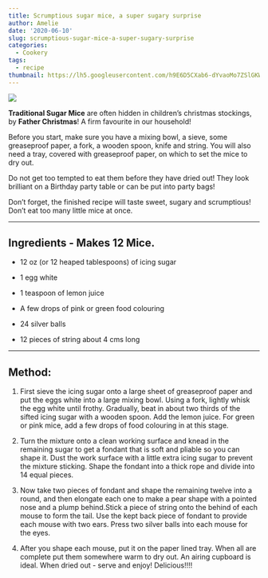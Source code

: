 ```yaml
---
title: Scrumptious sugar mice, a super sugary surprise
author: Amelie
date: '2020-06-10'
slug: scrumptious-sugar-mice-a-super-sugary-surprise
categories:
  - Cookery
tags:
  - recipe
thumbnail: https://lh5.googleusercontent.com/h9E6D5CXab6-dYvaoMo7ZSlGKWcTVJAYt0SgXaQwRMcWDjBNWcsDezczwhcdU37wZ04mPZX0z8OEPedHV4I88knGXnL1cHLm8u0d9Pjv
---
```


![](https://lh5.googleusercontent.com/h9E6D5CXab6-dYvaoMo7ZSlGKWcTVJAYt0SgXaQwRMcWDjBNWcsDezczwhcdU37wZ04mPZX0z8OEPedHV4I88knGXnL1cHLm8u0d9Pjv)

**Traditional Sugar Mice** are often hidden in children’s christmas stockings, by **Father Christmas**! A firm favourite in our household!

Before you start, make sure you have a mixing bowl, a sieve, some greaseproof paper, a fork, a wooden spoon, knife and string. You will also need a tray, covered with greaseproof paper, on which to set the mice to dry out. 

Do not get too tempted to eat them before they have dried out! They look brilliant on a Birthday party table or can be put into party bags!

Don’t forget, the finished recipe will taste sweet, sugary and scrumptious! Don’t eat too many little mice at once.

<hr>

## Ingredients - Makes 12 Mice. 

* 12 oz (or 12 heaped tablespoons) of icing sugar

* 1 egg white

* 1 teaspoon of lemon juice

* A few drops of pink or green food colouring

* 24 silver balls

* 12 pieces of string about 4 cms long

<hr>

## Method:

1. First sieve the icing sugar onto a large sheet of greaseproof paper and put the eggs white into a large mixing bowl. Using a fork, lightly whisk the egg white until frothy. Gradually, beat in about two thirds of the sifted icing sugar with a wooden spoon. Add the lemon juice. For green or pink mice, add a few drops of food colouring in at this stage.

2. Turn the mixture onto a clean working surface and knead in the remaining sugar to get a fondant that is soft and pliable so you can shape it. Dust the work surface with a little extra icing sugar to prevent the mixture sticking. Shape the fondant into a thick rope and divide into 14 equal pieces.

3. Now take two pieces of fondant and shape the remaining twelve into a round, and then elongate each one to make a pear shape with a pointed nose and a plump behind.Stick a piece of string onto the behind of each mouse to form the tail. Use the kept back piece of fondant to provide each mouse with two ears. Press two silver balls into each mouse for the eyes.

4. After you shape each mouse, put it on the paper lined tray. When all are complete put them somewhere warm to dry out. An airing cupboard is ideal. When dried out - serve and enjoy! Delicious!!!!

